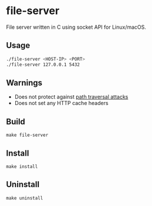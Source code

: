 # file-server
File server written in C using socket API for Linux/macOS.


## Usage
```sh
./file-server <HOST-IP> <PORT>
./file-server 127.0.0.1 5432
```

## Warnings
- Does not protect against [path traversal attacks](https://owasp.org/www-community/attacks/Path_Traversal)
- Does not set any HTTP cache headers


## Build
```
make file-server
```

## Install
```
make install
```

## Uninstall 
```
make uninstall
```